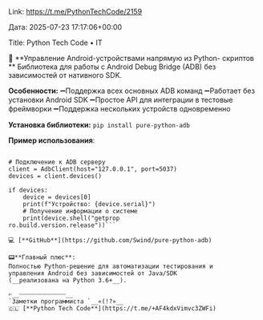 Link: https://t.me/PythonTechCode/2159

Дата: 2025-07-23 17:17:06+00:00

Title: Python Tech Code • IT

🥬 **Управление Android-устройствами напрямую из Python-
скриптов
**
Библиотека для работы с Android Debug Bridge (ADB) без
зависимостей от нативного SDK.

**Особенности:**
➖Поддержка всех основных ADB команд
➖Работает без установки Android SDK
➖Простое API для интеграции в тестовые фреймворки
➖Поддержка нескольких устройств одновременно

**Установка библиотеки:**
```pip install pure-python-adb```

**Пример использования**:
```from ppadb.client import Client as AdbClient

# Подключение к ADB серверу
client = AdbClient(host="127.0.0.1", port=5037)
devices = client.devices()

if devices:
    device = devices[0]
    print(f"Устройство: {device.serial}")
    # Получение информации о системе
    print(device.shell("getprop
ro.build.version.release"))```

💻 [**GitHub**](https://github.com/Swind/pure-python-adb)

📟**Главный плюс**:
Полностью Python-решение для автоматизации тестирования и
управления Android без зависимостей от Java/SDK
(__реализована на Python 3.6+__).

✄__┈┈┈┈┈┈┈┈┈┈┈┈┈__
`Заметки программиста `__«(!?»__
🇨🇱 [**Python Tech Code**](https://t.me/+AF4kdxVimvc3ZWFi)

